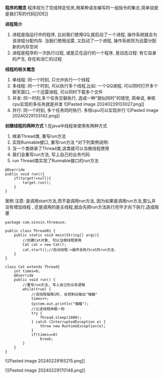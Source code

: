 **程序的概念**
程序视为了完成特定任务,用某种语言编写的一组指令的集合,简单说就是我们写的代码[[IDE]]

**进程简介**
1. 进程是指运行中的程序, 比如我们使用QQ,就启动了一个进程, 操作系统就会为该进程分配内存. 当我们使用迅雷, 又启动了一个进程, 操作系统将为迅雷分配新的内存空间
2. 进程是程序的一次执行过程, 或是正在运行的一个程序, 是动态过程: 有它自身的产生, 存在和消亡的过程

**线程的相关概念**
1. 单线程: 同一个时刻, 只允许执行一个线程
2. 多线程: 同一个时刻, 可以执行多个线程,比如: 一个QQ进程, 可以同时打开多个聊天窗口, 一个迅雷进程, 可以同时下载多个文件
3. 并发: 同一时刻,多个任务交替执行, 造成一种"貌似同时"的错觉, 简单说, 单核cpu实现的多任务就是并发
![[Pasted image 20240229133027.png]]
4. 并行: 同一个时刻, 多个任务同时执行. 多核cpu可以实现并行
![[Pasted image 20240229133142.png]]

**创建线程的两种方式**
1.在java中线程来使用有两种方式
1. 继承Thread类, 重写run方法
2. 实现Runnable接口, 重写run方法
*对下列案例说明: 
1. 当一个类继承了Thread类,该类就可以当做线程使用
2. 我们会重写run方法, 写上自己的业务代码
3. run Thread类实现了Runnable接口的run方法
```
@Override
public void run(){
	if(target!=null){
		target.run();
	}
}
```
案例
注意: 是调用start方法,而不是调用run方法, 因为如果是调用run方法,那么并没有增加线程 , 还是调用的是主线程,就会先把run方法执行完毕才向下执行,造成阻塞
```
package com.xinxin.threause;  
  
public class Thread01 {  
    public static void main(String[] args){  
        //创建Cat对象, 可以当做线程使用  
        Cat cat = new Cat();  
        cat.start();//启动线程->最终会执行cat的run方法.  
    }  
}  
  
class Cat extends Thread{  
    int times=0;  
    @Override  
    public void run() {  
        //重写run方法, 写上自己的业务逻辑  
        while(true) {  
            //该线程每隔1秒, 在控制台输出"喵瞄"  
            times++;  
            System.out.println("喵瞄");  
            //让该线程休眠一秒  
            try {  
                Thread.sleep(1000);  
            } catch (InterruptedException e) {  
                throw new RuntimeException(e);  
            }  
            if(times==8)  
                break;  
        }  
    }  
}
```
![[Pasted image 20240229165215.png]]

![[Pasted image 20240229170148.png]]